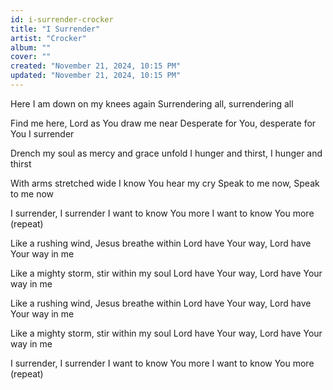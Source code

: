 ```yaml
---
id: i-surrender-crocker
title: "I Surrender"
artist: "Crocker"
album: ""
cover: ""
created: "November 21, 2024, 10:15 PM"
updated: "November 21, 2024, 10:15 PM"
---
```


Here I am down on my knees again
Surrendering all, surrendering all

Find me here, Lord as You draw me near
Desperate for You, desperate for You
I surrender

Drench my soul 
as mercy and grace unfold
I hunger and thirst, I hunger and thirst

With arms stretched wide
I know You hear my cry
Speak to me now, Speak to me now

I surrender, I surrender
I want to know You more
I want to know You more
(repeat)

Like a rushing wind, Jesus breathe within
Lord have Your way, 
Lord have Your way in me

Like a mighty storm, stir within my soul
Lord have Your way, 
Lord have Your way in me

Like a rushing wind, Jesus breathe within
Lord have Your way, 
Lord have Your way in me

Like a mighty storm, stir within my soul
Lord have Your way, 
Lord have Your way in me

I surrender, I surrender
I want to know You more
I want to know You more
(repeat)
